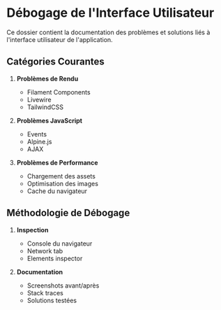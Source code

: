 # Débogage de l'Interface Utilisateur

Ce dossier contient la documentation des problèmes et solutions liés à l'interface utilisateur de l'application.

## Catégories Courantes

1. **Problèmes de Rendu**
   - Filament Components
   - Livewire
   - TailwindCSS

2. **Problèmes JavaScript**
   - Events
   - Alpine.js
   - AJAX

3. **Problèmes de Performance**
   - Chargement des assets
   - Optimisation des images
   - Cache du navigateur

## Méthodologie de Débogage

1. **Inspection**
   - Console du navigateur
   - Network tab
   - Elements inspector

2. **Documentation**
   - Screenshots avant/après
   - Stack traces
   - Solutions testées
